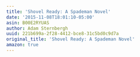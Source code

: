 ```yaml
---
title: 'Shovel Ready: A Spademan Novel'
date: '2015-11-08T18:01:10-05:00'
asin: B00E2RYUAS
author: Adam Sternbergh
uuid: 221b699a-2f28-4412-bce8-31c5bd0c9d7a
original_title: 'Shovel Ready: A Spademan Novel'
amazon: true
---
```



